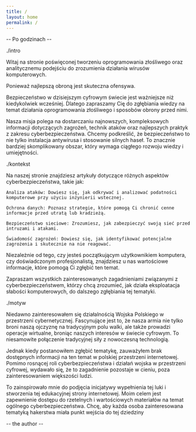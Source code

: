 ```yaml
---
title: /
layout: home
permalink: /
---
```


-- Po godzinach --

./intro

Witaj na stronie poświęconej tworzeniu oprogramowania złośliwego oraz analitycznemu podejściu do zrozumienia działania wirusów komputerowych.

Ponieważ najlepszą obroną jest skuteczna ofensywa.

Bezpieczeństwo w dzisiejszym cyfrowym świecie jest ważniejsze niż kiedykolwiek wcześniej. Dlatego zapraszamy Cię do zgłębiania wiedzy na temat działania oprogramowania złośliwego i sposobów obrony przed nimi.

Nasza misja polega na dostarczaniu najnowszych, kompleksowych informacji dotyczących zagrożeń, technik ataków oraz najlepszych praktyk z zakresu cyberbezpieczeństwa. Chcemy podkreślić, że bezpieczeństwo to nie tylko instalacja antywirusa i stosowanie silnych haseł. To znacznie bardziej skomplikowany obszar, który wymaga ciągłego rozwoju wiedzy i umiejętności.

./kontekst

Na naszej stronie znajdziesz artykuły dotyczące różnych aspektów cyberbezpieczeństwa, takie jak:

    Analiza ataków: Dowiesz się, jak odkrywać i analizować podatności komputerowe przy użyciu inżynierii wstecznej.

    Ochrona danych: Poznasz strategie, które pomogą Ci chronić cenne informacje przed utratą lub kradzieżą.

    Bezpieczeństwo sieciowe: Zrozumiesz, jak zabezpieczyć swoją sieć przed intruzami i atakami.

    Świadomość zagrożeń: Dowiesz się, jak identyfikować potencjalne zagrożenia i skutecznie na nie reagować.

Niezależnie od tego, czy jesteś początkującym użytkownikiem komputera, czy doświadczonym profesjonalistą, znajdziesz u nas wartościowe informacje, które pomogą Ci zgłębić ten temat.

Zapraszam wszystkich zainteresowanych zagadnieniami związanymi z cyberbezpieczeństwem, którzy chcą zrozumieć, jak działa eksploatacja słabości komputerowych, do dalszego zgłębiania tej tematyki.

./motyw

Niedawno zainteresowałem się działalnością Wojska Polskiego w przestrzeni cybernetycznej. Fascynujące jest to, że nasza armia nie tylko broni naszą ojczyznę na tradycyjnym polu walki, ale także prowadzi operacje wirtualne, broniąc naszych interesów w świecie cyfrowym. To niesamowite połączenie tradycyjnej siły z nowoczesną technologią.

Jednak kiedy postanowiłem zgłębić tematykę, zauważyłem brak dostępnych informacji na ten temat w polskiej przestrzeni internetowej. Pomimo rosnącej roli cyberbezpieczeństwa i działań wojska w przestrzeni cyfrowej, wydawało się, że to zagadnienie pozostaje w cieniu, poza zainteresowaniem większości ludzi.

To zainspirowało mnie do podjęcia inicjatywy wypełnienia tej luki i stworzenia tej edukacyjnej strony internetowej. Moim celem jest zapewnienie dostępu do rzetelnych i wartościowych materiałów na temat ogólnego cyberbezpieczeństwa. Chcę, aby każda osoba zainteresowana tematyką hakerstwa miała punkt wejścia do tej dziedziny

-- the author --
